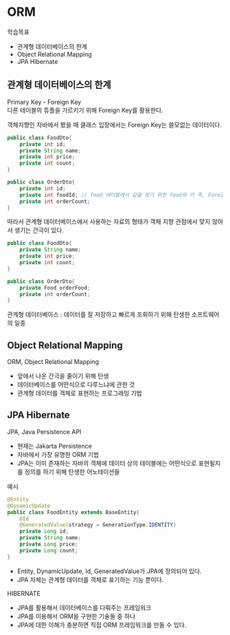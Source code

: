 # ORM

학습목표
- 관계형 데이터베이스의 한계
- Object Relational Mapping
- JPA Hibernate


## 관계형 데이터베이스의 한계

Primary Key - Foreign Key  
다른 테이블의 튜플을 가르키기 위해 Foreign Key를 활용한다.  

객체지향인 자바에서 봤을 때 클래스 입장에서는 Foreign Key는 쓸모없는 데이터이다.  
```java
public class FoodDto{
    private int id;
    private String name;
    private int price;
    private int count;
}
```
```java
public class OrderDto{
    private int id;
    private int foodId; // food 테이블에서 값을 찾기 위한 food의 키 즉, Foreign Key
    private int orderCount;
}
```

따라서 관계형 데이터베이스에서 사용하는 자료의 형태가 객체 지향 관점에서 맞지 않아서 생기는 간극이 있다.  

```java
public class FoodDto{
    private String name;
    private int price;
    private int count;
}
```
```java
public class OrderDto{
    private Food orderFood;
    private int orderCount;
}
```

관계형 데이터베이스 : 데이터를 잘 저장하고 빠르게 조회하기 위해 탄생한 소프트웨어의 일종  

## Object Relational Mapping

ORM, Object Relational Mapping
- 앞에서 나온 간극을 줄이기 위해 탄생
- 데이터베이스를 어떤식으로 다루느냐에 관한 것
- 관계형 데이터를 객체로 표현하는 프로그래밍 기법


## JPA Hibernate


JPA, Java Persistence API
- 현재는 Jakarta Persistence
- 자바에서 가장 유명한 ORM 기법
- JPA는 이미 존재하는 자바의 객체에 데이터 상의 테이블에는 어떤식으로 표현될지를 정의를 하기 위해 탄생한 어노테이션들


예시  
```java
@Entity
@DynamicUpdate
public class FoodEntity extends BaseEntity{
    @Id
    @GeneratedValue(strategy = GenerationType.IDENTITY)
    private Long id;
    private String name;
    private Long price;
    private Long count;
}
```
- Entity, DynamicUpdate, Id, GeneratedValue가 JPA에 정의되어 있다.
- JPA 자체는 관계형 데이터를 객체로 표기하는 기능 뿐이다.

HIBERNATE
- JPA를 활용해서 데이터베이스를 다뤄주는 프레임워크
- JPA를 이용해서 ORM을 구현한 기술들 중 하나
- JPA에 대한 이해가 충분하면 직접 ORM 프레임워크를 만들 수 있다.




